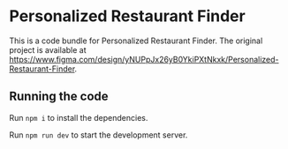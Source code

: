 
  # Personalized Restaurant Finder

  This is a code bundle for Personalized Restaurant Finder. The original project is available at https://www.figma.com/design/yNUPpJx26yB0YkiPXtNkxk/Personalized-Restaurant-Finder.

  ## Running the code

  Run `npm i` to install the dependencies.

  Run `npm run dev` to start the development server.
  